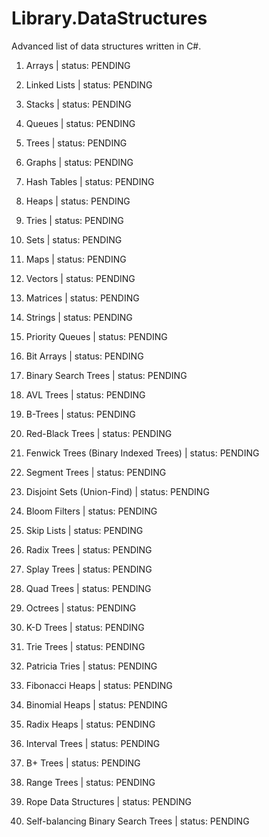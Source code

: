 # Library.DataStructures

Advanced list of data structures written in C#.

01. Arrays | status: PENDING

02. Linked Lists | status: PENDING

03. Stacks | status: PENDING

04. Queues | status: PENDING

05. Trees | status: PENDING

06. Graphs | status: PENDING

07. Hash Tables | status: PENDING

08. Heaps | status: PENDING

09. Tries | status: PENDING

10. Sets | status: PENDING

11. Maps | status: PENDING

12. Vectors | status: PENDING

13. Matrices | status: PENDING

14. Strings | status: PENDING

15. Priority Queues | status: PENDING

16. Bit Arrays | status: PENDING

17. Binary Search Trees | status: PENDING

18. AVL Trees | status: PENDING

19. B-Trees | status: PENDING

20. Red-Black Trees | status: PENDING

21. Fenwick Trees (Binary Indexed Trees) | status: PENDING

22. Segment Trees | status: PENDING

23. Disjoint Sets (Union-Find) | status: PENDING

24. Bloom Filters | status: PENDING

25. Skip Lists | status: PENDING

26. Radix Trees | status: PENDING

27. Splay Trees | status: PENDING

28. Quad Trees | status: PENDING

29. Octrees | status: PENDING

30. K-D Trees | status: PENDING

31. Trie Trees | status: PENDING

32. Patricia Tries | status: PENDING

33. Fibonacci Heaps | status: PENDING

34. Binomial Heaps | status: PENDING

35. Radix Heaps | status: PENDING

36. Interval Trees | status: PENDING

37. B+ Trees | status: PENDING

38. Range Trees | status: PENDING

39. Rope Data Structures | status: PENDING

40. Self-balancing Binary Search Trees | status: PENDING
